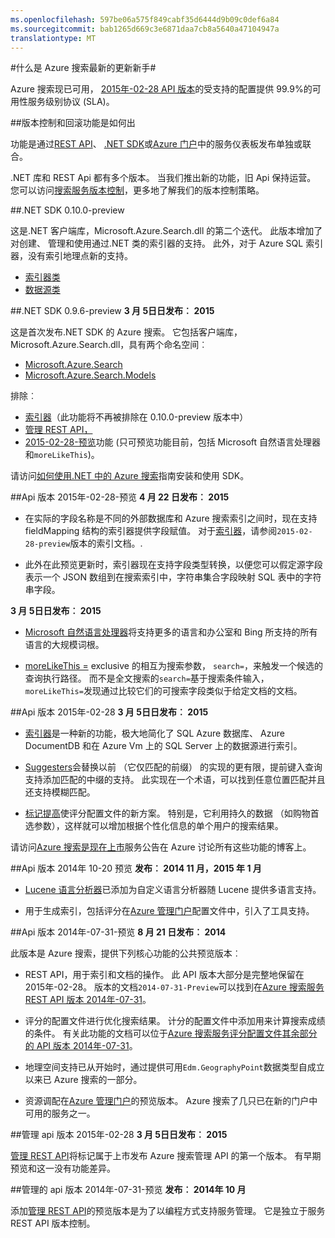 ```yaml
---
ms.openlocfilehash: 597be06a575f849cabf35d6444d9b09c0def6a84
ms.sourcegitcommit: bab1265d669c3e6871daa7cb8a5640a47104947a
translationtype: MT
---
```

<properties 
    pageTitle="什么是 Azure 搜索最新的更新新手 |Microsoft Azure" 
    description="Azure 搜索描述服务最新的更新的发行说明" 
    services="search" 
    documentationCenter="" 
    authors="HeidiSteen" 
    manager="mblythe" 
    editor=""/>

<tags 
    ms.service="search" 
    ms.devlang="rest-api" 
    ms.workload="search" 
    ms.topic="article" 
    ms.tgt_pltfrm="na" 
    ms.date="07/08/2015" 
    ms.author="heidist"/>

#什么是 Azure 搜索最新的更新新手#

Azure 搜索现已可用， [2015年-02-28 API 版本](https://msdn.microsoft.com/library/azure/dn798935.aspx)的受支持的配置提供 99.9%的可用性服务级别协议 (SLA)。

##版本控制和回滚功能是如何出

功能是通过[REST API](https://msdn.microsoft.com/library/azure/dn798935.aspx)、 [.NET SDK](http://go.microsoft.com/fwlink/?LinkId=528216)或[Azure 门户](https://portal.azure.com)中的服务仪表板发布单独或联合。

.NET 库和 REST Api 都有多个版本。 当我们推出新的功能，旧 Api 保持运营。 您可以访问[搜索服务版本控制](https://msdn.microsoft.com/library/azure/dn864560.aspx)，更多地了解我们的版本控制策略。


##.NET SDK 0.10.0-preview

这是.NET 客户端库，Microsoft.Azure.Search.dll 的第二个迭代。 此版本增加了对创建、 管理和使用通过.NET 类的索引器的支持。 此外，对于 Azure SQL 索引器，没有索引地理点新的支持。

- [索引器类](https://msdn.microsoft.com/library/azure/microsoft.azure.search.models.indexer.aspx)
- [数据源类](https://msdn.microsoft.com/library/azure/microsoft.azure.search.models.datasource.aspx)

##.NET SDK 0.9.6-preview
**3 月 5日日发布︰ 2015**

这是首次发布.NET SDK 的 Azure 搜索。 它包括客户端库，Microsoft.Azure.Search.dll，具有两个命名空间︰

- [Microsoft.Azure.Search](https://msdn.microsoft.com/library/azure/microsoft.azure.search.aspx)
- [Microsoft.Azure.Search.Models](https://msdn.microsoft.com/library/azure/microsoft.azure.search.models.aspx)

排除︰

- [索引器](http://go.microsoft.com/fwlink/p/?LinkId=528173)（此功能将不再被排除在 0.10.0-preview 版本中）
- [管理 REST API，](https://msdn.microsoft.com/library/azure/dn832684.aspx)
- [2015-02-28-预览](search-api-2015-02-28-Preview.md)功能 (只可预览功能目前，包括 Microsoft 自然语言处理器和`moreLikeThis`)。

请访问[如何使用.NET 中的 Azure 搜索](http://go.microsoft.com/fwlink/p/?LinkId=528088)指南安装和使用 SDK。

##Api 版本 2015年-02-28-预览
**4 月 22 日发布︰ 2015**

- 在实际的字段名称是不同的外部数据库和 Azure 搜索索引之间时，现在支持 fieldMapping 结构的索引器提供字段赋值。 对于[索引器](search-api-indexers-2015-02-28-Preview.md)，请参阅`2015-02-28-preview`版本的索引文档。.

- 此外在此预览更新时，索引器现在支持字段类型转换，以便您可以假定源字段表示一个 JSON 数组到在搜索索引中，字符串集合字段映射 SQL 表中的字符串字段。

**3 月 5日日发布︰ 2015**

- [Microsoft 自然语言处理器](search-api-2015-02-28-Preview.md)将支持更多的语言和办公室和 Bing 所支持的所有语言的大规模词根。

- [moreLikeThis =](search-api-2015-02-28-Preview.md) exclusive 的相互为搜索参数， `search=`，来触发一个候选的查询执行路径。 而不是全文搜索的`search=`基于搜索条件输入，`moreLikeThis=`发现通过比较它们的可搜索字段类似于给定文档的文档。

##Api 版本 2015年-02-28
**3 月 5日日发布︰ 2015**

- [索引器](http://go.microsoft.com/fwlink/p/?LinkID=528210)是一种新的功能，极大地简化了 SQL Azure 数据库、 Azure DocumentDB 和在 Azure Vm 上的 SQL Server 上的数据源进行索引。

- [Suggesters](https://msdn.microsoft.com/library/azure/dn798936.aspx)会替换以前 （它仅匹配的前缀） 的实现的更有限，提前键入查询支持添加匹配的中缀的支持。 此实现在一个术语，可以找到任意位置匹配并且还支持模糊匹配。

- [标记提高](http://go.microsoft.com/fwlink/p/?LinkId=528212)使评分配置文件的新方案。 特别是，它利用持久的数据 （如购物首选参数），这样就可以增加根据个性化信息的单个用户的搜索结果。 

请访问[Azure 搜索是现在上市](http://go.microsoft.com/fwlink/p/?LinkId=528211)服务公告在 Azure 讨论所有这些功能的博客上。

##Api 版本 2014年 10-20 预览
**发布︰ 2014 11 月，2015 年 1 月**

- [Lucene 语言分析器](search-api-2014-10-20-preview.md)已添加为自定义语言分析器随 Lucene 提供多语言支持。 

- 用于生成索引，包括评分在[Azure 管理门户](https://portal.azure.com)配置文件中，引入了工具支持。

##Api 版本 2014年-07-31-预览
**8 月 21 日发布︰ 2014**

此版本是 Azure 搜索，提供下列核心功能的公共预览版本︰

- REST API，用于索引和文档的操作。 此 API 版本大部分是完整地保留在 2015年-02-28。 版本的文档`2014-07-31-Preview`可以找到在[Azure 搜索服务 REST API 版本 2014年-07-31](search-api-2014-07-31-preview.md)。

- 评分的配置文件进行优化搜索结果。 计分的配置文件中添加用来计算搜索成绩的条件。 有关此功能的文档可以位于[Azure 搜索服务评分配置文件其余部分的 API 版本 2014年-07-31](search-api-scoring-profiles-2014-07-31-preview.md)。

- 地理空间支持已从开始时，通过提供可用`Edm.GeographyPoint`数据类型自成立以来已 Azure 搜索的一部分。

- 资源调配在[Azure 管理门户](https://portal.azure.com )的预览版本。 Azure 搜索了几只已在新的门户中可用的服务之一。

##管理 api 版本 2015年-02-28
**3 月 5日日发布︰ 2015**

[管理 REST API](https://msdn.microsoft.com/library/azure/dn832684.aspx)将标记属于上市发布 Azure 搜索管理 API 的第一个版本。 有早期预览和这一没有功能差异。

##管理的 api 版本 2014年-07-31-预览
**发布︰ 2014年 10 月**

添加[管理 REST API](search-management-api-2014-07-31-preview.md)的预览版本是为了以编程方式支持服务管理。 它是独立于服务 REST API 版本控制。


 
